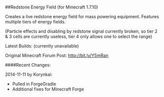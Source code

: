 ##Redstone Energy Field (for Minecraft 1.7.10)

Creates a live redstone energy field for mass powering equipment. Features multiple tiers of energy fields.

(Particle effects and disabling by redstone signal currently broken, so tier 2 & 3 cells are currently useless,
tier 4 only allows one to select the range)

Latest Builds: (currently unavailable)

Original Minecraft Forum Post: http://bit.ly/Y5mRan

####Recent Changes:


2014-11-11 by Korynkai:

- Pulled in ForgeGradle
- Additional fixes for Minecraft Forge
